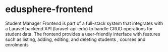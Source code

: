 # edusphere-frontend
 Student Manager Frontend is part of a full-stack system that integrates with a Laravel backend API (laravel-api-edu) to handle CRUD operations for student data. The frontend provides a user-friendly interface with features such as listing, adding, editing, and deleting students , courses and enrolments
